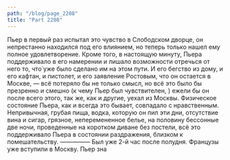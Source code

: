 ```yaml
---
path: "/blog/page_2208"
title: "Part 2208"
---
```


Пьер в первый раз испытал это чувство в Слободском дворце, он непрестанно находился под его влиянием, но теперь только нашел ему полное удовлетворение. Кроме того, в настоящую минуту, Пьера поддерживало в его намерении и лишало возможности отречься от него то, что̀ уже было сделано им на этом пути. И его бегство из дому, и его кафтан, и пистолет, и его заявление Ростовым, что он остается в Москве, — всё потеряло бы не только смысл, но всё это было бы презренно и смешно (к чему Пьер был чувствителен, ) ежели бы он после всего этого, так же, как и другие, уехал из Москвы.
Физическое состояние Пьера, как и всегда это бывает, совпадало с нравственным. Непривычная, грубая пища, водка, которую он пил эти дни, отсутствие вина и сигар, грязное, неперемененное белье, на половину бессонные две ночи, проведенные на коротком диване без постели, всё это поддерживало Пьера в состоянии раздражения, близком к помешательству.
—————
Был уже 2-й час после полудня. Французы уже вступили в Москву. Пьер зна

